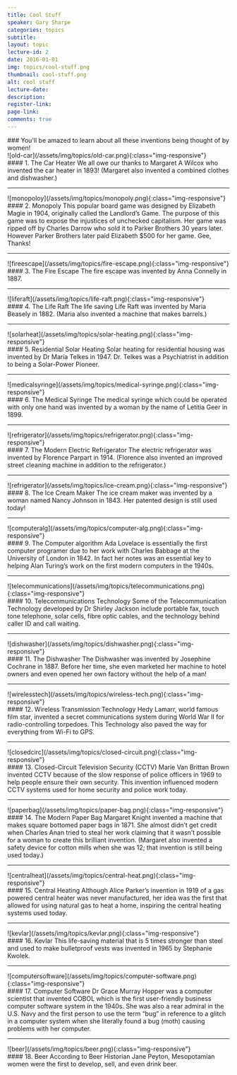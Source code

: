 ```yaml
---
title: Cool Stuff
speaker: Gary Sharpe
categories: topics
subtitle: 
layout: topic
lecture-id: 2
date: 2016-01-01
img: topics/cool-stuff.png
thumbnail: cool-stuff.png
alt: cool stuff
lecture-date:
description: 
register-link:
page-link:
comments: true
---
```


<div class="well" markdown="block">
### You'll be amazed to learn about all these inventions being thought of by women!
</div>


<div class="row">
<div class="col-sm-6" markdown="block">
![old-car](/assets/img/topics/old-car.png){:class="img-responsive"}
</div>
<div class="col-sm-6" markdown="block">
#### 1. The Car Heater
We all owe our thanks to Margaret A Wilcox who invented the car heater in 1893!
(Margaret also invented a combined clothes and dishwasher.)
</div>
</div>

<div class="row">
<div class="col-sm-12">
<hr>
</div>
</div>

<div class="row">
<div class="col-sm-6" markdown="block">
![monopoloy](/assets/img/topics/monopoly.png){:class="img-responsive"}
</div>
<div class="col-sm-6" markdown="block">
#### 2. Monopoly
This popular board game was designed by Elizabeth Magie in 1904, originally called the Landlord’s Game. The purpose of this game was to expose the injustices of unchecked capitalism. Her game was ripped off by Charles Darrow who sold it to Parker Brothers 30 years later. However Parker Brothers later paid Elizabeth $500 for her game. Gee, Thanks!
</div>
</div>

<div class="row">
<div class="col-sm-12">
<hr>
</div>
</div>

<div class="row">
<div class="col-sm-6" markdown="block">
![fireescape](/assets/img/topics/fire-escape.png){:class="img-responsive"}
</div>
<div class="col-sm-6" markdown="block">
#### 3. The Fire Escape
The fire escape was invented by Anna Connelly in 1887.
</div>
</div>


<div class="row">
<div class="col-sm-12">
<hr>
</div>
</div>

<div class="row">
<div class="col-sm-6" markdown="block">
![liferaft](/assets/img/topics/life-raft.png){:class="img-responsive"}
</div>
<div class="col-sm-6" markdown="block">
#### 4. The Life Raft
The life saving Life Raft was invented by Maria Beasely in 1882. (Maria also invented a machine that makes barrels.)
</div>
</div>

<div class="row">
<div class="col-sm-12">
<hr>
</div>
</div>

<div class="row">
<div class="col-sm-6" markdown="block">
![solarheat](/assets/img/topics/solar-heating.png){:class="img-responsive"}
</div>
<div class="col-sm-6" markdown="block">
#### 5. Residential Solar Heating
Solar heating for residential housing was invented by Dr Maria Telkes in 1947. Dr. Telkes was a Psychiatrist in addition to being a  Solar-Power Pioneer.
</div>
</div>

<div class="row">
<div class="col-sm-12">
<hr>
</div>
</div>

<div class="row">
<div class="col-sm-6" markdown="block">
![medicalsyringe](/assets/img/topics/medical-syringe.png){:class="img-responsive"}
</div>
<div class="col-sm-6" markdown="block">
#### 6. The Medical Syringe
The medical syringe which could be operated with only one hand was invented by a woman by the name of Letitia Geer in 1899.
</div>
</div>

<div class="row">
<hr>
</div>

<div class="row">
<div class="col-sm-6" markdown="block">
![refrigerator](/assets/img/topics/refrigerator.png){:class="img-responsive"}
</div>
<div class="col-sm-6" markdown="block">
#### 7. The Modern Electric Refrigerator
The electric refrigerator was invented by Florence Parpart in 1914. (Florence also invented an improved street cleaning machine in addition to the refrigerator.)
</div>
</div>

<div class="row">
<hr>
</div>

<div class="row">
<div class="col-sm-6" markdown="block">
![refrigerator](/assets/img/topics/ice-cream.png){:class="img-responsive"}
</div>
<div class="col-sm-6" markdown="block">
#### 8. The Ice Cream Maker
The ice cream maker was invented by a woman named Nancy Johnson in 1843. Her patented design is still used today!
</div>
</div>

<div class="row">
<hr>
</div>

<div class="row">
<div class="col-sm-6" markdown="block">
![computeralg](/assets/img/topics/computer-alg.png){:class="img-responsive"}
</div>
<div class="col-sm-6" markdown="block">
#### 9. The Computer algorithm
Ada Lovelace is essentially the first computer programer due to her work with Charles Babbage at the University of London in 1842. In fact her notes was an essential key to helping Alan Turing’s work on the first modern computers in the 1940s.
</div>
</div>

<div class="row">
<hr>
</div>

<div class="row">
<div class="col-sm-6" markdown="block">
![telecommunications](/assets/img/topics/telecommunications.png){:class="img-responsive"}
</div>
<div class="col-sm-6" markdown="block">
#### 10. Telecommunications Technology
Some of the Telecommunication Technology developed by Dr Shirley Jackson include portable fax, touch tone telephone, solar cells, fibre optic cables, and the technology behind caller ID and call waiting.
</div>
</div>

<div class="row">
<hr>
</div>

<div class="row">
<div class="col-sm-6" markdown="block">
![dishwasher](/assets/img/topics/dishwasher.png){:class="img-responsive"}
</div>
<div class="col-sm-6" markdown="block">
#### 11. The Dishwasher
The Dishwasher was invented by Josephine Cochrane in 1887. Before her time, she even marketed her machine to hotel owners and even opened her own factory without the help of a man!
</div>
</div>

<div class="row">
<hr>
</div>

<div class="row">
<div class="col-sm-6" markdown="block">
![wirelesstech](/assets/img/topics/wireless-tech.png){:class="img-responsive"}
</div>
<div class="col-sm-6" markdown="block">
#### 12. Wireless Transmission Technology
Hedy Lamarr, world famous film star, invented a secret communications system during World War II for radio-controlling torpedoes. This Technology also paved the way for everything from Wi-Fi to GPS.
</div>
</div>

<div class="row">
<hr>
</div>

<div class="row">
<div class="col-sm-6" markdown="block">
![closedcirc](/assets/img/topics/closed-circuit.png){:class="img-responsive"}
</div>
<div class="col-sm-6" markdown="block">
#### 13. Closed-Circuit Television Security (CCTV)
Marie Van Brittan Brown invented CCTV because of the slow response of police officers in 1969 to help people ensure their own security. This invention influenced modern CCTV systems used for home security and police work today.
</div>
</div>

<div class="row">
<hr>
</div>

<div class="row">
<div class="col-sm-6" markdown="block">
![paperbag](/assets/img/topics/paper-bag.png){:class="img-responsive"}
</div>
<div class="col-sm-6" markdown="block">
#### 14. The Modern Paper Bag
Margaret Knight invented a machine that makes square bottomed paper bags in 1871. She almost didn’t get credit when Charles Anan tried to steal her work claiming that it wasn’t possible for a woman to create this brilliant invention. (Margaret also invented a safety device for cotton mills when she was 12; that invention is still being used today.)
</div>
</div>

<div class="row">
<hr>
</div>

<div class="row">
<div class="col-sm-6" markdown="block">
![centralheat](/assets/img/topics/central-heat.png){:class="img-responsive"}
</div>
<div class="col-sm-6" markdown="block">
#### 15. Central Heating
Although Alice Parker’s invention in 1919 of a gas powered central heater was never manufactured, her idea was the first that allowed for using natural gas to heat a home, inspiring the central heating systems used today.
</div>
</div>

<div class="row">
<hr>
</div>

<div class="row">
<div class="col-sm-6" markdown="block">
![kevlar](/assets/img/topics/kevlar.png){:class="img-responsive"}
</div>
<div class="col-sm-6" markdown="block">
#### 16. Kevlar
This life-saving material that is 5 times stronger than steel and used to make bulletproof vests was invented in 1965 by Stephanie Kwolek.
</div>
</div>

<div class="row">
<hr>
</div>

<div class="row">
<div class="col-sm-6" markdown="block">
![computersoftware](/assets/img/topics/computer-software.png){:class="img-responsive"}
</div>
<div class="col-sm-6" markdown="block">
#### 17. Computer Software
Dr Grace Murray Hopper was a computer scientist that invented COBOL which is the first user-friendly business computer software system in the 1940s.  She was also a rear admiral in the U.S. Navy and the first person to use the term “bug” in reference to a glitch in a computer system when she literally found a bug (moth) causing problems with her computer.
</div>
</div>

<div class="row">
<hr>
</div>

<div class="row">
<div class="col-sm-6" markdown="block">
![beer](/assets/img/topics/beer.png){:class="img-responsive"}
</div>
<div class="col-sm-6" markdown="block">
#### 18. Beer
According to Beer Historian Jane Peyton, Mesopotamian women were the first to develop, sell, and even drink beer.
</div>
</div>
